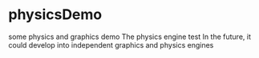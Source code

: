 # physicsDemo
some physics and graphics demo
The physics engine test
In the future, it could develop into independent graphics and physics engines
